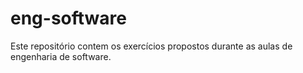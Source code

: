 # eng-software
Este repositório contem os exercícios propostos durante as aulas de engenharia de software.
